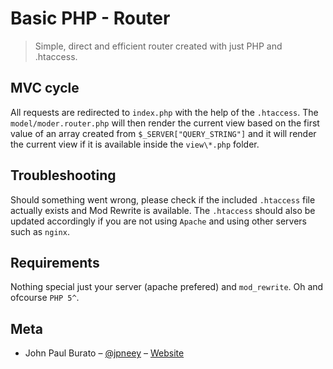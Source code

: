# Basic PHP - Router
> Simple, direct and efficient router created with just PHP and .htaccess.


## MVC cycle
All requests are redirected to `index.php` with the help of the `.htaccess`.
The `model/moder.router.php` will then render the current view based on the first value of an array created from 
`$_SERVER["QUERY_STRING"]` and it will render the current view if it is available inside the `view\*.php` folder. 

## Troubleshooting
Should something went wrong, please check if the included `.htaccess` file actually exists and Mod Rewrite is available. The `.htaccess` should also be updated accordingly if you are not using `Apache` and using other servers such as `nginx`.

## Requirements
Nothing special just your server (apache prefered) and `mod_rewrite`.
Oh and ofcourse `PHP 5^`.

## Meta
- John Paul Burato – [@jpneey](https://github.com/jpneey) – [Website](https://jpburato.now.sh)
